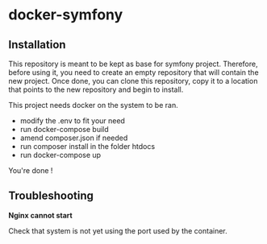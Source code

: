 # docker-symfony

## Installation

This repository is meant to be kept as base for symfony project. Therefore, before using it, you need to create an empty
repository that will contain the new project. Once done, you can clone this repository, copy it to a location that points
to the new repository and begin to install.

This project needs docker on the system to be ran. 

- modify the .env to fit your need 
- run docker-compose build
- amend composer.json if needed
- run composer install in the folder htdocs
- run docker-compose up

You're done !

## Troubleshooting

**Nginx cannot start**

Check that system is not yet using the port used by the container.